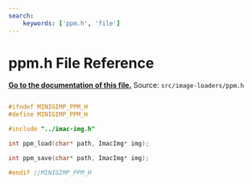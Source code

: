 ```yaml
---
search:
    keywords: ['ppm.h', 'file']
---
```


# ppm.h File Reference

**[Go to the documentation of this file.](ppm_8h.md)**
Source: `src/image-loaders/ppm.h`

    
    
    
    
    
    
      
    
    
    
```cpp

#ifndef MINIGIMP_PPM_H
#define MINIGIMP_PPM_H

#include "../imac-img.h"

int ppm_load(char* path, ImacImg* img);

int ppm_save(char* path, ImacImg* img);

#endif //MINIGIMP_PPM_H
```


    
  
